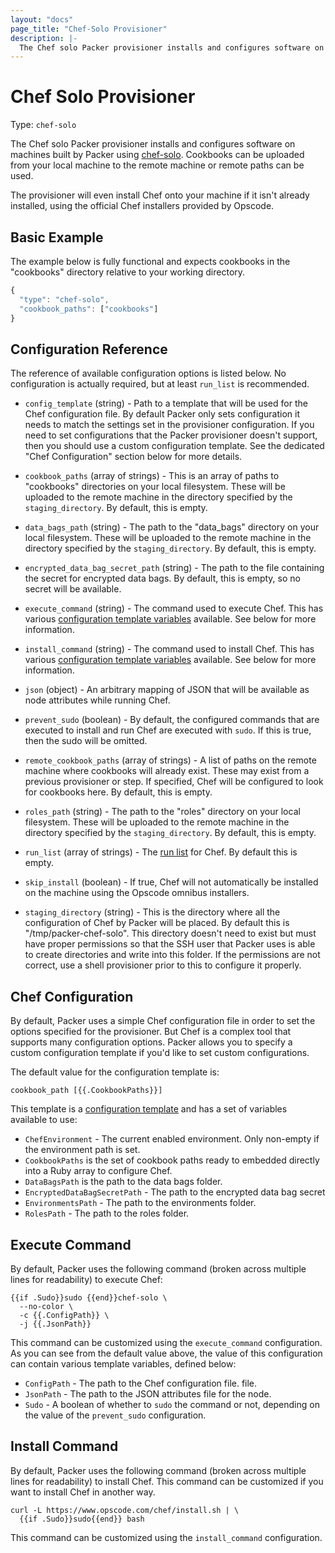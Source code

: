 ```yaml
---
layout: "docs"
page_title: "Chef-Solo Provisioner"
description: |-
  The Chef solo Packer provisioner installs and configures software on machines built by Packer using chef-solo. Cookbooks can be uploaded from your local machine to the remote machine or remote paths can be used.
---
```


# Chef Solo Provisioner

Type: `chef-solo`

The Chef solo Packer provisioner installs and configures software on machines built
by Packer using [chef-solo](http://docs.opscode.com/chef_solo.html). Cookbooks
can be uploaded from your local machine to the remote machine or remote paths
can be used.

The provisioner will even install Chef onto your machine if it isn't already
installed, using the official Chef installers provided by Opscode.

## Basic Example

The example below is fully functional and expects cookbooks in the
"cookbooks" directory relative to your working directory.

```javascript
{
  "type": "chef-solo",
  "cookbook_paths": ["cookbooks"]
}
```

## Configuration Reference

The reference of available configuration options is listed below. No
configuration is actually required, but at least `run_list` is recommended.

* `config_template` (string) - Path to a template that will be used for
  the Chef configuration file. By default Packer only sets configuration
  it needs to match the settings set in the provisioner configuration. If
  you need to set configurations that the Packer provisioner doesn't support,
  then you should use a custom configuration template. See the dedicated
  "Chef Configuration" section below for more details.

* `cookbook_paths` (array of strings) - This is an array of paths to
  "cookbooks" directories on your local filesystem. These will be uploaded
  to the remote machine in the directory specified by the `staging_directory`.
  By default, this is empty.

* `data_bags_path` (string) - The path to the "data\_bags" directory on your local filesystem.
  These will be uploaded to the remote machine in the directory specified by the
  `staging_directory`.  By default, this is empty.

* `encrypted_data_bag_secret_path` (string) - The path to the file containing
  the secret for encrypted data bags. By default, this is empty, so no
  secret will be available.

* `execute_command` (string) - The command used to execute Chef. This has
  various [configuration template variables](/docs/templates/configuration-templates.html)
  available. See below for more information.

* `install_command` (string) - The command used to install Chef. This has
  various [configuration template variables](/docs/templates/configuration-templates.html)
  available. See below for more information.

* `json` (object) - An arbitrary mapping of JSON that will be available as
  node attributes while running Chef.

* `prevent_sudo` (boolean) - By default, the configured commands that are
  executed to install and run Chef are executed with `sudo`. If this is true,
  then the sudo will be omitted.

* `remote_cookbook_paths` (array of strings) - A list of paths on the remote
  machine where cookbooks will already exist. These may exist from a previous
  provisioner or step. If specified, Chef will be configured to look for
  cookbooks here. By default, this is empty.

* `roles_path` (string) - The path to the "roles" directory on your local filesystem.
  These will be uploaded to the remote machine in the directory specified by the
  `staging_directory`.  By default, this is empty.

* `run_list` (array of strings) - The [run list](http://docs.opscode.com/essentials_node_object_run_lists.html)
  for Chef. By default this is empty.

* `skip_install` (boolean) - If true, Chef will not automatically be installed
  on the machine using the Opscode omnibus installers.

* `staging_directory` (string) - This is the directory where all the configuration
  of Chef by Packer will be placed. By default this is "/tmp/packer-chef-solo".
  This directory doesn't need to exist but must have proper permissions so that
  the SSH user that Packer uses is able to create directories and write into
  this folder. If the permissions are not correct, use a shell provisioner
  prior to this to configure it properly.

## Chef Configuration

By default, Packer uses a simple Chef configuration file in order to set
the options specified for the provisioner. But Chef is a complex tool that
supports many configuration options. Packer allows you to specify a custom
configuration template if you'd like to set custom configurations.

The default value for the configuration template is:

```liquid
cookbook_path [{{.CookbookPaths}}]
```

This template is a [configuration template](/docs/templates/configuration-templates.html)
and has a set of variables available to use:

* `ChefEnvironment` - The current enabled environment. Only non-empty
  if the environment path is set.
* `CookbookPaths` is the set of cookbook paths ready to embedded directly
  into a Ruby array to configure Chef.
* `DataBagsPath` is the path to the data bags folder.
* `EncryptedDataBagSecretPath` - The path to the encrypted data bag secret
* `EnvironmentsPath` - The path to the environments folder.
* `RolesPath` - The path to the roles folder.

## Execute Command

By default, Packer uses the following command (broken across multiple lines
for readability) to execute Chef:

```liquid
{{if .Sudo}}sudo {{end}}chef-solo \
  --no-color \
  -c {{.ConfigPath}} \
  -j {{.JsonPath}}
```

This command can be customized using the `execute_command` configuration.
As you can see from the default value above, the value of this configuration
can contain various template variables, defined below:

* `ConfigPath` - The path to the Chef configuration file.
  file.
* `JsonPath` - The path to the JSON attributes file for the node.
* `Sudo` - A boolean of whether to `sudo` the command or not, depending on
  the value of the `prevent_sudo` configuration.

## Install Command

By default, Packer uses the following command (broken across multiple lines
for readability) to install Chef. This command can be customized if you want
to install Chef in another way.

```text
curl -L https://www.opscode.com/chef/install.sh | \
  {{if .Sudo}}sudo{{end}} bash
```

This command can be customized using the `install_command` configuration.
